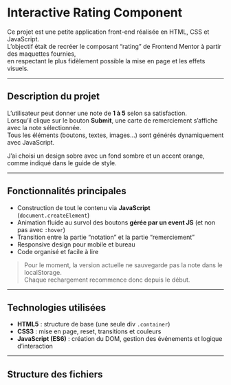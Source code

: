 # Interactive Rating Component

Ce projet est une petite application front-end réalisée en HTML, CSS et JavaScript.  
L’objectif était de recréer le composant “rating” de Frontend Mentor à partir des maquettes fournies,  
en respectant le plus fidèlement possible la mise en page et les effets visuels.

---

## Description du projet

L’utilisateur peut donner une note de **1 à 5** selon sa satisfaction.  
Lorsqu’il clique sur le bouton **Submit**, une carte de remerciement s’affiche avec la note sélectionnée.  
Tous les éléments (boutons, textes, images...) sont générés dynamiquement avec JavaScript.

J’ai choisi un design sobre avec un fond sombre et un accent orange, comme indiqué dans le guide de style.

---

## Fonctionnalités principales

- Construction de tout le contenu via **JavaScript** (`document.createElement`)  
- Animation fluide au survol des boutons **gérée par un event JS** (et non pas avec `:hover`)  
- Transition entre la partie “notation” et la partie “remerciement”  
- Responsive design pour mobile et bureau  
- Code organisé et facile à lire

> Pour le moment, la version actuelle ne sauvegarde pas la note dans le localStorage.  
> Chaque rechargement recommence donc depuis le début.

---

## Technologies utilisées

- **HTML5** : structure de base (une seule div `.container`)
- **CSS3** : mise en page, reset, transitions et couleurs  
- **JavaScript (ES6)** : création du DOM, gestion des événements et logique d’interaction

---

## Structure des fichiers

